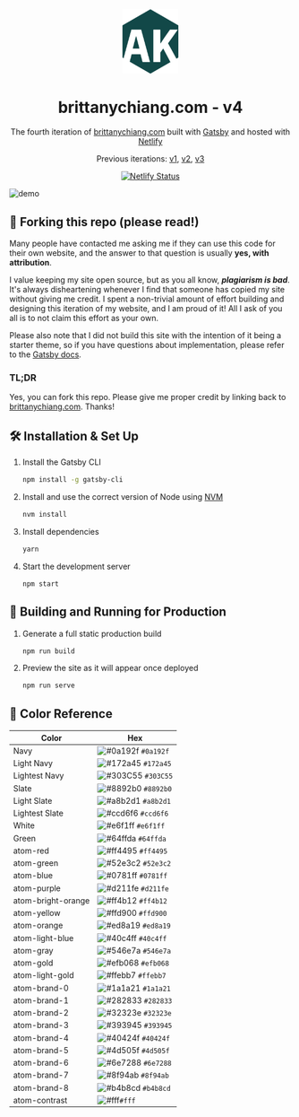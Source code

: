 <div align="center">
  <img alt="Logo" src="https://raw.githubusercontent.com/bchiang7/v4/master/src/images/logo.png" width="100" />
</div>
<h1 align="center">
  brittanychiang.com - v4
</h1>
<p align="center">
  The fourth iteration of <a href="https://brittanychiang.com" target="_blank">brittanychiang.com</a> built with <a href="https://www.gatsbyjs.org/" target="_blank">Gatsby</a> and hosted with <a href="https://www.netlify.com/" target="_blank">Netlify</a>
</p>
<p align="center">
  Previous iterations:
  <a href="https://github.com/bchiang7/v1" target="_blank">v1</a>,
  <a href="https://github.com/bchiang7/v2" target="_blank">v2</a>,
  <a href="https://github.com/bchiang7/bchiang7.github.io" target="_blank">v3</a>
</p>
<p align="center">
  <a href="https://app.netlify.com/sites/brittanychiang/deploys" target="_blank">
    <img src="https://api.netlify.com/api/v1/badges/1963b488-7b78-48c9-9e2d-6fb5e47ab3af/deploy-status" alt="Netlify Status" />
  </a>
</p>

![demo](https://raw.githubusercontent.com/bchiang7/v4/master/src/images/demo.png)

## 🚨 Forking this repo (please read!)

Many people have contacted me asking me if they can use this code for their own website, and the answer to that question is usually **yes, with attribution**.

I value keeping my site open source, but as you all know, _**plagiarism is bad**_. It's always disheartening whenever I find that someone has copied my site without giving me credit. I spent a non-trivial amount of effort building and designing this iteration of my website, and I am proud of it! All I ask of you all is to not claim this effort as your own.

Please also note that I did not build this site with the intention of it being a starter theme, so if you have questions about implementation, please refer to the [Gatsby docs](https://www.gatsbyjs.org/docs/).

### TL;DR

Yes, you can fork this repo. Please give me proper credit by linking back to [brittanychiang.com](https://brittanychiang.com). Thanks!

## 🛠 Installation & Set Up

1. Install the Gatsby CLI

   ```sh
   npm install -g gatsby-cli
   ```

2. Install and use the correct version of Node using [NVM](https://github.com/nvm-sh/nvm)

   ```sh
   nvm install
   ```

3. Install dependencies

   ```sh
   yarn
   ```

4. Start the development server

   ```sh
   npm start
   ```

## 🚀 Building and Running for Production

1. Generate a full static production build

   ```sh
   npm run build
   ```

1. Preview the site as it will appear once deployed

   ```sh
   npm run serve
   ```

## 🎨 Color Reference

| Color              | Hex                                                                |
| ------------------ | ------------------------------------------------------------------ |
| Navy               | ![#0a192f](https://via.placeholder.com/10/0a192f?text=+) `#0a192f` |
| Light Navy         | ![#172a45](https://via.placeholder.com/10/0a192f?text=+) `#172a45` |
| Lightest Navy      | ![#303C55](https://via.placeholder.com/10/303C55?text=+) `#303C55` |
| Slate              | ![#8892b0](https://via.placeholder.com/10/8892b0?text=+) `#8892b0` |
| Light Slate        | ![#a8b2d1](https://via.placeholder.com/10/a8b2d1?text=+) `#a8b2d1` |
| Lightest Slate     | ![#ccd6f6](https://via.placeholder.com/10/ccd6f6?text=+) `#ccd6f6` |
| White              | ![#e6f1ff](https://via.placeholder.com/10/e6f1ff?text=+) `#e6f1ff` |
| Green              | ![#64ffda](https://via.placeholder.com/10/64ffda?text=+) `#64ffda` |
| atom-red           | ![#ff4495](https://via.placeholder.com/10/ff4495?text=+) `#ff4495` |
| atom-green         | ![#52e3c2](https://via.placeholder.com/10/52e3c2?text=+) `#52e3c2` |
| atom-blue          | ![#0781ff](https://via.placeholder.com/10/0781ff?text=+) `#0781ff` |
| atom-purple        | ![#d211fe](https://via.placeholder.com/10/d211fe?text=+) `#d211fe` |
| atom-bright-orange | ![#ff4b12](https://via.placeholder.com/10/ff4b12?text=+) `#ff4b12` |
| atom-yellow        | ![#ffd900](https://via.placeholder.com/10/ffd900?text=+) `#ffd900` |
| atom-orange        | ![#ed8a19](https://via.placeholder.com/10/ed8a19?text=+) `#ed8a19` |
| atom-light-blue    | ![#40c4ff](https://via.placeholder.com/10/40c4ff?text=+) `#40c4ff` |
| atom-gray          | ![#546e7a](https://via.placeholder.com/10/546e7a?text=+) `#546e7a` |
| atom-gold          | ![#efb068](https://via.placeholder.com/10/efb068?text=+) `#efb068` |
| atom-light-gold    | ![#ffebb7](https://via.placeholder.com/10/ffebb7?text=+) `#ffebb7` |
| atom-brand-0       | ![#1a1a21](https://via.placeholder.com/10/1a1a21?text=+) `#1a1a21` |
| atom-brand-1       | ![#282833](https://via.placeholder.com/10/282833?text=+) `#282833` |
| atom-brand-2       | ![#32323e](https://via.placeholder.com/10/32323e?text=+) `#32323e` |
| atom-brand-3       | ![#393945](https://via.placeholder.com/10/393945?text=+) `#393945` |
| atom-brand-4       | ![#40424f](https://via.placeholder.com/10/40424f?text=+) `#40424f` |
| atom-brand-5       | ![#4d505f](https://via.placeholder.com/10/4d505f?text=+) `#4d505f` |
| atom-brand-6       | ![#6e7288](https://via.placeholder.com/10/6e7288?text=+) `#6e7288` |
| atom-brand-7       | ![#8f94ab](https://via.placeholder.com/10/8f94ab?text=+) `#8f94ab` |
| atom-brand-8       | ![#b4b8cd](https://via.placeholder.com/10/b4b8cd?text=+) `#b4b8cd` |
| atom-contrast      | ![#fff](https://via.placeholder.com/10/fff?text=+)`#fff`           |
